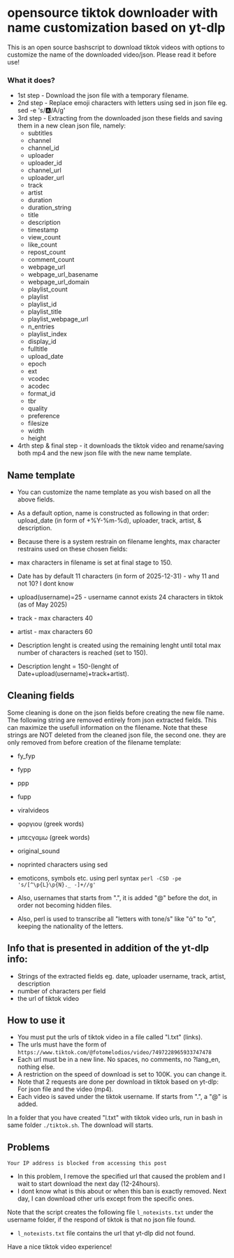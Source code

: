 # opensource tiktok downloader with name customization based on yt-dlp 

This is an open source bashscript to download tiktok videos with options to customize the name of the downloaded video/json. Please read it before use!

### What it does?
- 1st step - Download the json file with a temporary filename.
- 2nd step - Replace emoji characters with letters using sed in json file eg.  sed -e 's/🅰/A/g' 
- 3rd step - Extracting from the downloaded json these fields and saving them in a new clean json file, namely:
   - subtitles
   - channel
   - channel_id
   - uploader
   - uploader_id
   - channel_url
   - uploader_url
   - track
   - artist
   - duration
   - duration_string
   - title
   - description
   - timestamp
   - view_count
   - like_count
   - repost_count
   - comment_count
   - webpage_url
   - webpage_url_basename
   - webpage_url_domain
   - playlist_count
   - playlist
   - playlist_id
   - playlist_title
   - playlist_webpage_url
   - n_entries
   - playlist_index
   - display_id
   - fulltitle
   - upload_date
   - epoch
   - ext
   - vcodec
   - acodec
   - format_id
   - tbr
   - quality
   - preference
   - filesize
   - width
   - height
- 4rth step & final step - it downloads the tiktok video and rename/saving both mp4 and the new json file with the new name template.

## Name template 
- You can customize the name template as you wish based on all the above fields.
- As a default option, name is constructed as following in that order: upload_date (in form of +%Y-%m-%d), uploader, track, artist, & description.

- Because there is a system restrain on filename lenghts, max character restrains used on these chosen fields:
 -  max characters in filename is set at final stage to 150.
 -  Date has by default 11 characters (in form of 2025-12-31) - why 11 and not 10? I dont know
 -  upload(username)=25 - username cannot exists 24 characters in tiktok (as of May 2025)
 -  track - max characters 40 
 -  artist - max characters 60
 -  Description lenght is created using the remaining lenght until total max number of characters is reached (set to 150).
 -  Description lenght = 150-(lenght of Date+upload(username)+track+artist).

## Cleaning fields
Some cleaning is done on the json fields before creating the new file name. The following string are removed entirely from json extracted fields. This can maximize the usefull information on the filename. Note that these strings are NOT deleted from the cleaned json file, the second one. they are only removed from before creation of the filename template:

- fy_fyp
- fypp
- ppp
- fupp
- viralvideos
- φοργιου (greek words)
- μπεςγαμω (greek words)
- original_sound
- noprinted characters using sed
- emoticons, symbols etc. using perl syntax `perl -CSD -pe 's/[^\p{L}\p{N}._ -]+//g'`

- Also, usernames that starts from ".", it is added "@" before the dot, in order not becoming hidden files.
- Also, perl is used to transcribe all "letters with tone/s" like "ά" to "α", keeping the nationality of the letters. 

## Info that is presented in addition of the yt-dlp info:
 - Strings of the extracted fields eg. date, uploader username, track, artist, description
 - number of characters per field
 - the url of tiktok video

## How to use it 
 - You must put the urls of tiktok video in a file called "l.txt" (links).
 - The urls must have the form of `https://www.tiktok.com/@fotomelodios/video/7497228965933747478`
 - Each url must be in a new line. No spaces, no comments, no ?lang_en, nothing else.
 - A restriction on the speed of download is set to 100K. you can change it.
 - Note that 2 requests are done per download in tiktok based on yt-dlp: For json file and the video (mp4).
 - Each video is saved under the tiktok username. If starts from ".", a "@" is added. 

In a folder that you have created "l.txt" with tiktok video urls, run in bash in same folder `./tiktok.sh`. The download will starts.

## Problems 
`Your IP address is blocked from accessing this post`
- In this problem, I remove the specified url that caused the problem and I wait to start download the next day (12-24hours).
- I dont know what is this about or when this ban is exactly removed. Next day, I can download other urls except from the specific ones.


Note that the script creates the following file `l_notexists.txt` under the username folder, if the respond of tiktok is that no json file found. 
 - `l_notexists.txt` file contains the url that yt-dlp did not found.

Have a nice tiktok video experience!
